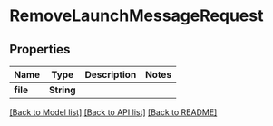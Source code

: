 # RemoveLaunchMessageRequest

## Properties

Name | Type | Description | Notes
------------ | ------------- | ------------- | -------------
**file** | **String** |  | 

[[Back to Model list]](../README.md#documentation-for-models) [[Back to API list]](../README.md#documentation-for-api-endpoints) [[Back to README]](../README.md)


